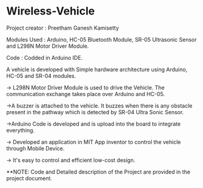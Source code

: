 # Wireless-Vehicle

Project creator : Preetham Ganesh Kamisetty

Modules Used : Arduino, HC-05 Bluetooth Module, SR-05 Ultrasonic Sensor and L298N Motor Driver Module.

Code : Codded in Arduino IDE.

A vehicle is developed with Simple hardware architecture using Arduino, HC-05 and SR-04 modules.

-> L298N Motor Driver Module is used to drive the Vehicle. The communication exchange takes place over Arduino and HC-05.

->A buzzer is attached to the vehicle. It buzzes when there is any obstacle present in the pathway which is detected by SR-04 Ultra Sonic Sensor.

->Arduino Code is developed and is upload into the board to integrate everything.

-> Developed an application in MIT App inventor to control the vehicle through Mobile Device.

-> It's easy to control and efficient low-cost design.


**NOTE: Code and Detailed description of the Project are provided in the project document.
